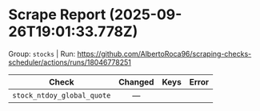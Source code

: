 # Scrape Report (2025-09-26T19:01:33.778Z)

Group: `stocks`  |  Run: https://github.com/AlbertoRoca96/scraping-checks-scheduler/actions/runs/18046778251

| Check | Changed | Keys | Error |
|---|:---:|:--|:--|
| `stock_ntdoy_global_quote` | — |  |  |
